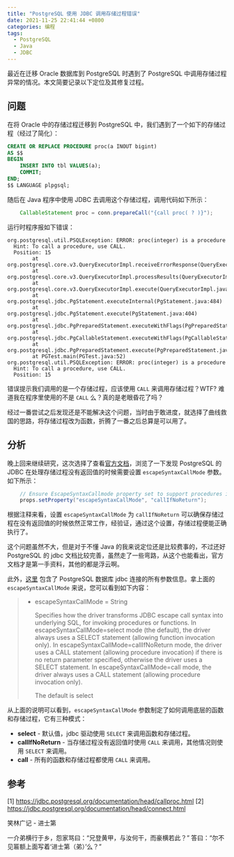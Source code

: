 ```yaml
---
title: "PostgreSQL 使用 JDBC 调用存储过程错误"
date: 2021-11-25 22:41:44 +0800
categories: 编程
tags:
  - PostgreSQL
  - Java
  - JDBC
---
```


最近在迁移 Oracle 数据库到 PostgreSQL 时遇到了 PostgreSQL 中调用存储过程异常的情况。本文简要记录以下定位及其修复过程。

<!--more-->

## 问题

在将 Oracle 中的存储过程迁移到 PostgreSQL 中，我们遇到了一个如下的存储过程（经过了简化）：

```sql
CREATE OR REPLACE PROCEDURE proc(a INOUT bigint)
AS $$
BEGIN
    INSERT INTO tbl VALUES(a);
    COMMIT;
END;
$$ LANGUAGE plpgsql;
```

随后在 Java 程序中使用 JDBC 去调用这个存储过程，调用代码如下所示：

```Java
    CallableStatement proc = conn.prepareCall("{call proc( ? )}");
```

运行时程序报如下错误：

```
org.postgresql.util.PSQLException: ERROR: proc(integer) is a procedure
  Hint: To call a procedure, use CALL.
  Position: 15
        at org.postgresql.core.v3.QueryExecutorImpl.receiveErrorResponse(QueryExecutorImpl.java:2674)
        at org.postgresql.core.v3.QueryExecutorImpl.processResults(QueryExecutorImpl.java:2364)
        at org.postgresql.core.v3.QueryExecutorImpl.execute(QueryExecutorImpl.java:354)
        at org.postgresql.jdbc.PgStatement.executeInternal(PgStatement.java:484)
        at org.postgresql.jdbc.PgStatement.execute(PgStatement.java:404)
        at org.postgresql.jdbc.PgPreparedStatement.executeWithFlags(PgPreparedStatement.java:162)
        at org.postgresql.jdbc.PgCallableStatement.executeWithFlags(PgCallableStatement.java:83)
        at org.postgresql.jdbc.PgPreparedStatement.execute(PgPreparedStatement.java:151)
        at PGTest.main(PGTest.java:52)
org.postgresql.util.PSQLException: ERROR: proc(integer) is a procedure
  Hint: To call a procedure, use CALL.
  Position: 15
```

错误提示我们调用的是一个存储过程，应该使用 `CALL` 来调用存储过程？WTF? 难道我在程序里使用的不是 `CALL` 么？真的是老眼昏花了吗？

经过一番尝试之后发现还是不能解决这个问题，当时由于敢进度，就选择了曲线救国的思路，将存储过程改为函数，折腾了一番之后总算是可以用了。

## 分析

晚上回来继续研究，这次选择了查看[官方文档](https://jdbc.postgresql.org/documentation/head/callproc.html)，浏览了一下发现 PostgreSQL 的 JDBC 在处理存储过程没有返回值的时候需要设置 `escapeSyntaxCallMode` 参数。如下所示：

```Java
    // Ensure EscapeSyntaxCallmode property set to support procedures if no return value
    props.setProperty("escapeSyntaxCallMode", "callIfNoReturn");
```

根据注释来看，设置 `escapeSyntaxCallMode` 为 `callIfNoReturn` 可以确保存储过程在没有返回值的时候依然正常工作，经验证，通过这个设置，存储过程便能正确执行了。

这个问题虽然不大，但是对于不懂 Java 的我来说定位还是比较费事的，不过还好 PostgreSQL 的 jdbc 文档比较完善，虽然走了一些弯路，从这个也能看出，官方文档才是第一手资料，其他的都是浮云啊。

此外，[这里](https://jdbc.postgresql.org/documentation/head/connect.html) 包含了 PostgreSQL 数据库 jdbc 连接的所有参数信息。拿上面的 `escapeSyntaxCallMode` 来说，您可以看到如下内容：

> * escapeSyntaxCallMode = String
>
>   Specifies how the driver transforms JDBC escape call syntax into underlying SQL, for invoking procedures or functions. In escapeSyntaxCallMode=select mode (the default), the driver always uses a SELECT statement (allowing function invocation only). In escapeSyntaxCallMode=callIfNoReturn mode, the driver uses a CALL statement (allowing procedure invocation) if there is no return parameter specified, otherwise the driver uses a SELECT statement. In escapeSyntaxCallMode=call mode, the driver always uses a CALL statement (allowing procedure invocation only).
>
>   The default is select

从上面的说明可以看到，`escapeSyntaxCallMode` 参数制定了如何调用底层的函数和存储过程，它有三种模式：

* **select** - 默认值，jdbc 驱动使用 `SELECT` 来调用函数和存储过程。
* **callIfNoReturn** - 当存储过程没有返回值时使用 `CALL` 来调用，其他情况则使用 `SELECT` 来调用。
* **call** - 所有的函数和存储过程都使用 `CALL` 来调用。

## 参考

[1] https://jdbc.postgresql.org/documentation/head/callproc.html
[2] https://jdbc.postgresql.org/documentation/head/connect.html


<div class="just-for-fun">
笑林广记 - 进士第

一介弟横行于乡，怨家骂曰：“兄登黄甲，与汝何干，而豪横若此？”
答曰：“尔不见匾额上面写着‘进士第（弟）’么？”
</div>
